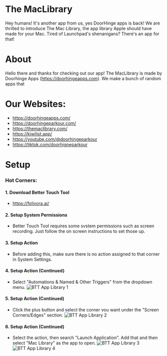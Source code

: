# The MacLibrary
Hey humans! It's another app from us, yes DoorHinge apps is back! We are thrilled to introduce The Mac Library, the app library Apple should have made for your Mac. Tired of Launchpad's shenanigans? There's an app for that!

# About
Hello there and thanks for checking out our app! The MacLibrary is made by Doorhinge Apps (https://doorhingeapps.com). We make a bunch of random apps that 

# Our Websites:
- https://doorhingeapps.com/
- https://doorhingeparkour.com/
- https://themaclibrary.com/
- https://kiwilist.app/
- https://youtube.com/@doorhingeparkour
- https://tiktok.com/doorhigneparkour

# Setup
### Hot Corners:
#### 1.  Download Better Touch Tool
- https://folivora.ai/

#### 2.  Setup System Permissions
- Better Touch Tool requires some svstem permissions such as screen recording. Just follow the on screen instructions to set those up.

#### 3.  Setup Action
- Before adding this, make sure there is no action assigned to that corner in System Settings.

#### 4.  Setup Action (Continued)
- Select "Automations & Named & Other Triggers" from the dropdown menu.
![BTT App Library 1](https://user-images.githubusercontent.com/127003439/223496780-b10a7a97-1074-4d72-b69e-4b3274ea1183.png)

#### 5.  Setup Action (Continued)
- Click the plus button and select the corner vou want under the "Screen Corners/Edges" section.
![BTT App Library 2](https://user-images.githubusercontent.com/127003439/223496778-9ead1b27-8f7e-4b04-87aa-e615d4209375.png)

#### 6.  Setup Action (Continued)
- Select the action, then search "Launch Application". Add that and then select "Mac Library" as the app to open.
![BTT App Library 3](https://user-images.githubusercontent.com/127003439/223496776-ffc6783d-fc8d-444b-a710-29c1b3307db9.png)
![BTT App Library 4](https://user-images.githubusercontent.com/127003439/223496769-1f037469-ca8f-4402-9bd2-4f6693612f4d.png)
